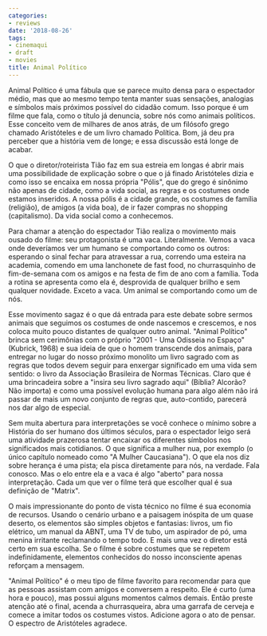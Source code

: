 ```yaml
---
categories:
- reviews
date: '2018-08-26'
tags:
- cinemaqui
- draft
- movies
title: Animal Político
---
```


Animal Político é uma fábula que se parece muito densa para o espectador médio, mas que ao mesmo tempo tenta manter suas sensações, analogias e símbolos mais próximos possível do cidadão comum. Isso porque é um filme que fala, como o título já denuncia, sobre nós como animais políticos. Esse conceito vem de milhares de anos atrás, de um filósofo grego chamado Aristóteles e de um livro chamado Política. Bom, já deu pra perceber que a história vem de longe; e essa discussão está longe de acabar.

O que o diretor/roteirista Tião faz em sua estreia em longas é abrir mais uma possibilidade de explicação sobre o que o já finado Aristóteles dizia e como isso se encaixa em nossa própria "Pólis", que do grego é sinônimo não apenas de cidade, como a vida social, as regras e os costumes onde estamos inseridos. A nossa pólis é a cidade grande, os costumes de família (religião), de amigos (a vida boa), de ir fazer compras no shopping (capitalismo). Da vida social como a conhecemos.

Para chamar a atenção do espectador Tião realiza o movimento mais ousado do filme: seu protagonista é uma vaca. Literalmente. Vemos a vaca onde deveríamos ver um humano se comportando como os outros: esperando o sinal fechar para atravessar a rua, correndo uma esteira na academia, comendo em uma lanchonete de fast food, no churrasquinho de fim-de-semana com os amigos e na festa de fim de ano com a família. Toda a rotina se apresenta como ela é, desprovida de qualquer brilho e sem qualquer novidade. Exceto a vaca. Um animal se comportando como um de nós.

Esse movimento sagaz é o que dá entrada para este debate sobre sermos animais que seguimos os costumes de onde nascemos e crescemos, e nos coloca muito pouco distantes de qualquer outro animal. "Animal Político" brinca sem cerimônias com o próprio "2001 - Uma Odisseia no Espaço" (Kubrick, 1968) e sua ideia de que o homem transcende dos animais, para entregar no lugar do nosso próximo monolito um livro sagrado com as regras que todos devem seguir para enxergar significado em uma vida sem sentido: o livro da Associação Brasileira de Normas Técnicas. Claro que é uma brincadeira sobre a "insira seu livro sagrado aqui" (Bíblia? Alcorão? Não importa) e como uma possível evolução humana para algo além não irá passar de mais um novo conjunto de regras que, auto-contido, parecerá nos dar algo de especial.

Sem muita abertura para interpretações se você conhece o mínimo sobre a História do ser humano dos últimos séculos, para o espectador leigo será uma atividade prazerosa tentar encaixar os diferentes símbolos nos significados mais cotidianos. O que significa a mulher nua, por exemplo (o único capítulo nomeado como "A Mulher Caucasiana"). O que ela nos diz sobre herança é uma pista; ela pisca diretamente para nós, na verdade. Fala conosco. Mas o elo entre ela e a vaca é algo "aberto" para nossa interpretação. Cada um que ver o filme terá que escolher qual é sua definição de "Matrix".

O mais impressionante do ponto de vista técnico no filme é sua economia de recursos. Usando o cenário urbano e a paisagem inóspita de um quase deserto, os elementos são simples objetos e fantasias: livros, um fio elétrico, um manual da ABNT, uma TV de tubo, um aspirador de pó, uma menina irritante reclamando o tempo todo. E mais uma vez o diretor está certo em sua escolha. Se o filme é sobre costumes que se repetem indefinidamente, elementos conhecidos do nosso inconsciente apenas reforçam a mensagem.

"Animal Político" é o meu tipo de filme favorito para recomendar para que as pessoas assistam com amigos e conversem a respeito. Ele é curto (uma hora e pouco), mas possui alguns momentos calmos demais. Então preste atenção até o final, acenda a churrasqueira, abra uma garrafa de cerveja e comece a imitar todos os costumes vistos. Adicione agora o ato de pensar. O espectro de Aristóteles agradece.
